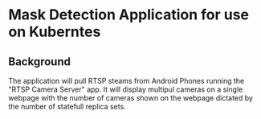 # Mask Detection Application for use on Kuberntes 

## Background

The application will pull RTSP steams from Android Phones running the "RTSP Camera Server" app. It will display multipul cameras on a single webpage with the number of cameras shown on the webpage dictated by the number of statefull replica sets.


